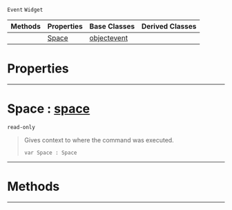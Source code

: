 `Event` `Widget`



|Methods|Properties|Base Classes|Derived Classes|
|---|---|---|---|
| |[Space](commandevent.md#space-zilch-engine-docume)|[objectevent](objectevent.md)| |


 #  Properties


---  
 #  Space : [space](space.md)

 `read-only`

> Gives context to where the command was executed.
> ```TS:Nada
> var Space : Space


---  
 #  Methods


---  
 

 